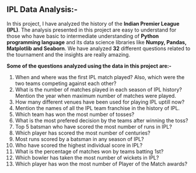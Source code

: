 ## IPL Data Analysis:-

In this project, I have analyzed the history of the **Indian Premier League (IPL)**. The analysis presented in this project are easy to understand for those who have basic to intermediate understanding of **Python programming language** and its data science libraries like **Numpy, Pandas, Matplotlib and Seaborn**. We have analyzed **32** different questions related to the tournament and the insights are really amazing. 

**Some of the questions analyzed using the data in this project are:-**

1. When and where was the first IPL match played? Also, which were the two teams competing against each other?
2. What is the number of matches played in each season of IPL history? Mention the year when maximum number of matches were played.
3. How many different venues have been used for playing IPL uptill now?
4. Mention the names of all the IPL team franchise in the history of IPL.
5. Which team has won the most number of tosses?
6. What is the most prefered decision by the teams after winning the toss?
7. Top 5 batsman who have scored the most number of runs in IPL?
8. Which player has scored the most number of centuries?
9. Most runs scored by a batsman in any season of IPL?
10.  Who have scored the highest individual score in IPL?
11.  What is the percentage of matches won by teams batting 1st?
12.  Which bowler has taken the most number of wickets in IPL?
13.  Which player has won the most number of Player of the Match awards?
